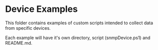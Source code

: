 # Device Examples

This folder contains examples of custom scripts intended to collect data from specific devices.

Each example will have it's own directory, script (snmpDevice.ps1) and README.md.

